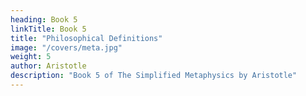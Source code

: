 ```yaml
---
heading: Book 5
linkTitle: Book 5
title: "Philosophical Definitions"
image: "/covers/meta.jpg"
weight: 5
author: Aristotle
description: "Book 5 of The Simplified Metaphysics by Aristotle"
---
```

